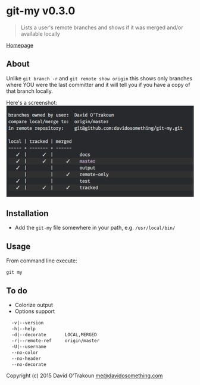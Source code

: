 # git-my v0.3.0

> Lists a user's remote branches and shows if it was merged and/or available
> locally

[Homepage](https://github.com/davidosomething/git-my)

## About

Unlike `git branch -r` and `git remote show origin` this shows only branches
where YOU were the last committer and it will tell you if you have a copy of
that branch locally.

Here's a screenshot:
![Example output](https://raw.githubusercontent.com/davidosomething/git-my/docs/screenshot.png)

## Installation

- Add the `git-my` file somewhere in your path, e.g. `/usr/local/bin/`

## Usage

From command line execute:

```
git my
```

## To do

- Colorize output
- Options support

```
  -v|--version
  -h|--help
  -d|--decorate       LOCAL,MERGED
  -r|--remote-ref     origin/master
  -U|--username
  --no-color
  --no-header
  --no-decorate
```


Copyright (c) 2015 David O'Trakoun <me@davidosomething.com>

